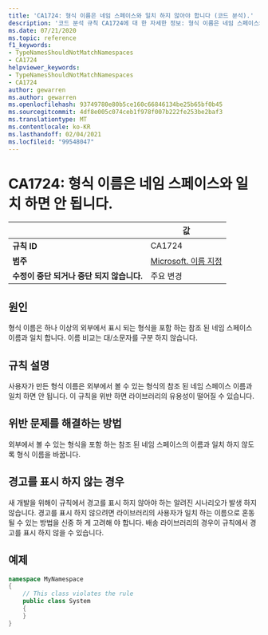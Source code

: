 ```yaml
---
title: 'CA1724: 형식 이름은 네임 스페이스와 일치 하지 않아야 합니다 (코드 분석).'
description: '코드 분석 규칙 CA1724에 대 한 자세한 정보: 형식 이름은 네임 스페이스와 일치 하면 안 됩니다.'
ms.date: 07/21/2020
ms.topic: reference
f1_keywords:
- TypeNamesShouldNotMatchNamespaces
- CA1724
helpviewer_keywords:
- TypeNamesShouldNotMatchNamespaces
- CA1724
author: gewarren
ms.author: gewarren
ms.openlocfilehash: 93749780e80b5ce160c66846134be25b65bf0b45
ms.sourcegitcommit: 4df8e005c074ceb1f978f007b222fe253be2baf3
ms.translationtype: MT
ms.contentlocale: ko-KR
ms.lasthandoff: 02/04/2021
ms.locfileid: "99548047"
---
```

# <a name="ca1724-type-names-should-not-match-namespaces"></a>CA1724: 형식 이름은 네임 스페이스와 일치 하면 안 됩니다.

| | 값 |
|-|-|
| **규칙 ID** |CA1724|
| **범주** |[Microsoft. 이름 지정](naming-warnings.md)|
| **수정이 중단 되거나 중단 되지 않습니다.** |주요 변경|

## <a name="cause"></a>원인

형식 이름은 하나 이상의 외부에서 표시 되는 형식을 포함 하는 참조 된 네임 스페이스 이름과 일치 합니다. 이름 비교는 대/소문자를 구분 하지 않습니다.

## <a name="rule-description"></a>규칙 설명

사용자가 만든 형식 이름은 외부에서 볼 수 있는 형식의 참조 된 네임 스페이스 이름과 일치 하면 안 됩니다. 이 규칙을 위반 하면 라이브러리의 유용성이 떨어질 수 있습니다.

## <a name="how-to-fix-violations"></a>위반 문제를 해결하는 방법

외부에서 볼 수 있는 형식을 포함 하는 참조 된 네임 스페이스의 이름과 일치 하지 않도록 형식 이름을 바꿉니다.

## <a name="when-to-suppress-warnings"></a>경고를 표시 하지 않는 경우

새 개발을 위해이 규칙에서 경고를 표시 하지 않아야 하는 알려진 시나리오가 발생 하지 않습니다. 경고를 표시 하지 않으려면 라이브러리의 사용자가 일치 하는 이름으로 혼동 될 수 있는 방법을 신중 하 게 고려해 야 합니다. 배송 라이브러리의 경우이 규칙에서 경고를 표시 하지 않을 수 있습니다.

## <a name="example"></a>예제

```csharp
namespace MyNamespace
{
    // This class violates the rule
    public class System
    {
    }
}
```
